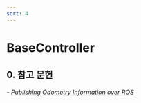 ```yaml
---
sort: 4
---
```


# BaseController

## 0. 참고 문헌

*- [Publishing Odometry Information over ROS](http://wiki.ros.org/navigation/Tutorials/RobotSetup/Odom)*


